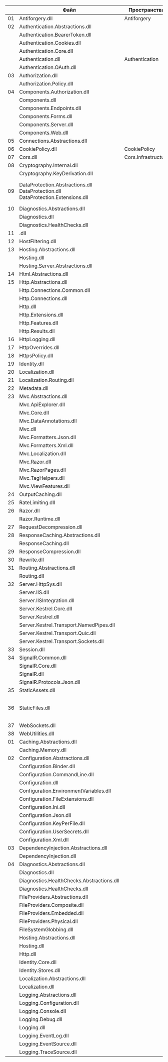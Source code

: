 |  | Файл                            | Пространства        | Описание   |
|--|---------------------------------|---------------------|------------|
|01| Antiforgery.dll                 | Antiforgery         | middleware |
|02| Authentication.Abstractions.dll |                     |            |
|  | Authentication.BearerToken.dll  |                     |            |
|  | Authentication.Cookies.dll      |                     |            |
|  | Authentication.Core.dll         |                     |            |
|  | Authentication.dll              | Authentication      | middleware |
|  | Authentication.OAuth.dll        |                     |            |
|03| Authorization.dll               |                     |            |
|  | Authorization.Policy.dll        |                     |            |
|04| Components.Authorization.dll    |                     |            |
|  | Components.dll                  |                     |            |
|  | Components.Endpoints.dll        |                     |            |
|  | Components.Forms.dll            |                     |            |
|  | Components.Server.dll           |                     |            |
|  | Components.Web.dll              |                     |            |
|05| Connections.Abstractions.dll    |                     |            |
|06| CookiePolicy.dll                | CookiePolicy        | middleware: CookiePolicyMiddleware |
|07| Cors.dll                        | Cors.Infrastructure | middleware: CorsMiddleware         |
|08| Cryptography.Internal.dll       |                     |            |
|  | Cryptography.KeyDerivation.dll  |                     |            |
|09| DataProtection.Abstractions.dll <br> DataProtection.dll <br> DataProtection.Extensions.dll|                     | относятся к системе защиты данных, которая обеспечивает шифрование и защиту конфиденциальной информации, такой как токены аутентификации, куки и другие данные |
|10| Diagnostics.Abstractions.dll    |                     |            |
|  | Diagnostics.dll                 |                     |            |
|  | Diagnostics.HealthChecks.dll    |                     |            |
|11| .dll                            |                     |            |
|12| HostFiltering.dll               |                     |            |
|13| Hosting.Abstractions.dll        |                     |            |
|  | Hosting.dll                     |                     |            |
|  | Hosting.Server.Abstractions.dll |                     |            |
|14| Html.Abstractions.dll           |                     |            |
|15| Http.Abstractions.dll           |                     |            |
|  | Http.Connections.Common.dll     |                     |            |
|  | Http.Connections.dll            |                     |            |
|  | Http.dll                        |                     |            |
|  | Http.Extensions.dll             |                     |            |
|  | Http.Features.dll               |                     |            |
|  | Http.Results.dll                |                     |            |
|16| HttpLogging.dll                 |                     |            |
|17| HttpOverrides.dll               |                     |            |
|18| HttpsPolicy.dll                 |                     |            |
|19| Identity.dll                    |                     |            |
|20| Localization.dll                |                     |            |
|21| Localization.Routing.dll        |                     |            |
|22| Metadata.dll                    |                     |            |
|23| Mvc.Abstractions.dll            |                     |            |
|  | Mvc.ApiExplorer.dll             |                     |            |
|  | Mvc.Core.dll                    |                     |            |
|  | Mvc.DataAnnotations.dll         |                     |            |
|  | Mvc.dll                         |                     |            |
|  | Mvc.Formatters.Json.dll         |                     |            |
|  | Mvc.Formatters.Xml.dll          |                     |            |
|  | Mvc.Localization.dll            |                     |            |
|  | Mvc.Razor.dll                   |                     |            |
|  | Mvc.RazorPages.dll              |                     |            |
|  | Mvc.TagHelpers.dll              |                     |            |
|  | Mvc.ViewFeatures.dll            |                     |            |
|24| OutputCaching.dll               |                     |            |
|25| RateLimiting.dll                |                     |            |
|26| Razor.dll                       |                     |            |
|  | Razor.Runtime.dll               |                     |            |
|27| RequestDecompression.dll        |                     |            |
|28| ResponseCaching.Abstractions.dll |                    |            |
|  | ResponseCaching.dll             |                     |            |
|29| ResponseCompression.dll         |                     |            |
|30| Rewrite.dll                     |                     |            |
|31| Routing.Abstractions.dll        |                     |            |
|  | Routing.dll                     |                     |            |
|32| Server.HttpSys.dll              |                     |            |
|  | Server.IIS.dll                  |                     |            |
|  | Server.IISIntegration.dll       |                     |            |
|  | Server.Kestrel.Core.dll         |                     |            |
|  | Server.Kestrel.dll              |                     |            |
|  | Server.Kestrel.Transport.NamedPipes.dll      |                     |       |
|  | Server.Kestrel.Transport.Quic.dll            |                     |            |
|  | Server.Kestrel.Transport.Sockets.dll         |                     |            |
|33| Session.dll                     |                     |            |
|34| SignalR.Common.dll              |                     |            |
|  | SignalR.Core.dll                |                     |            |
|  | SignalR.dll                     |                     |            |
|  | SignalR.Protocols.Json.dll      |                     |            |
|35| StaticAssets.dll                |                     |            |
|36| StaticFiles.dll                 |                     |UseDefaultFiles(DefaultFilesMiddleware)<br/>  UseStaticFiles(StaticFileMiddleware)<br/> UseDirectoryBrowser(DirectoryBrowserMiddleware)<br/>  UseFileServer               |
|37| WebSockets.dll                  |                     |            |
|38| WebUtilities.dll                |                     |            |
|01| Caching.Abstractions.dll        |                     |            |
|  | Caching.Memory.dll              |                     |            |
|02| Configuration.Abstractions.dll  |                     |            |
|  | Configuration.Binder.dll        |                     |            |
|  | Configuration.CommandLine.dll   |                     |            |
|  | Configuration.dll               |                     |            |
|  | Configuration.EnvironmentVariables.dll              |                     |            |
|  | Configuration.FileExtensions.dll               |                     |            |
|  | Configuration.Ini.dll           |                     |            |
|  | Configuration.Json.dll          |                     |            |
|  | Configuration.KeyPerFile.dll    |                     |            |
|  | Configuration.UserSecrets.dll   |                     |            |
|  | Configuration.Xml.dll           |                     |            |
|03| DependencyInjection.Abstractions.dll          |                     |            |
|  | DependencyInjection.dll         |                     |            |
|04| Diagnostics.Abstractions.dll    |                     |            |
|  | Diagnostics.dll                 |                     |            |
|  | Diagnostics.HealthChecks.Abstractions.dll |                     |            |
|  | Diagnostics.HealthChecks.dll    |                     |            |
|  | FileProviders.Abstractions.dll  |                     |            |
|  | FileProviders.Composite.dll     |                     |            |
|  | FileProviders.Embedded.dll      |                     |            |
|  | FileProviders.Physical.dll      |                     |            |
|  | FileSystemGlobbing.dll          |                     |            |
|  | Hosting.Abstractions.dll        |                     |            |
|  | Hosting.dll                     |                     |            |
|  | Http.dll                        |                     |            |
|  | Identity.Core.dll               |                     |            |
|  | Identity.Stores.dll             |                     |            |
|  | Localization.Abstractions.dll   |                     |            |
|  | Localization.dll                |                     |            |
|  | Logging.Abstractions.dll        |                     |            |
|  | Logging.Configuration.dll       |                     |            |
|  | Logging.Console.dll             |                     |            |
|  | Logging.Debug.dll               |                     |            |
|  | Logging.dll                     |                     |            |
|  | Logging.EventLog.dll            |                     |            |
|  | Logging.EventSource.dll         |                     |            |
|  | Logging.TraceSource.dll         |                     |            |
